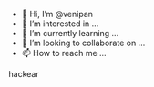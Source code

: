 - 👋 Hi, I’m @venipan
- 👀 I’m interested in ...
- 🌱 I’m currently learning ...
- 💞️ I’m looking to collaborate on ...
- 📫 How to reach me ...

<!---
venipan/venipan is a ✨ special ✨ repository because its `README.md` (this file) appears on your GitHub profile.
You can click the Preview link to take a look at your changes.
---> 
hackear

